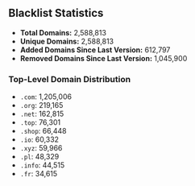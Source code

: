 ## Blacklist Statistics

- **Total Domains:** 2,588,813
- **Unique Domains:** 2,588,813
- **Added Domains Since Last Version:** 612,797
- **Removed Domains Since Last Version:** 1,045,900

### Top-Level Domain Distribution

-  `.com`: 1,205,006
-  `.org`: 219,165
-  `.net`: 162,815
-  `.top`: 76,301
-  `.shop`: 66,448
-  `.io`: 60,332
-  `.xyz`: 59,966
-  `.pl`: 48,329
-  `.info`: 44,515
-  `.fr`: 34,615

